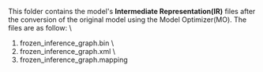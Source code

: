 This folder contains the model's **Intermediate Representation(IR)** files after the conversion of the original model using the Model Optimizer(MO). The files are as follow: \
1. frozen_inference_graph.bin \
2. frozen_inference_graph.xml \
3. frozen_inference_graph.mapping
